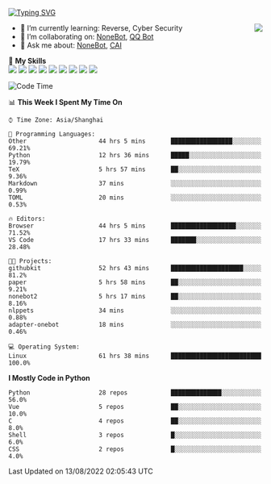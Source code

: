 [![Typing SVG](https://readme-typing-svg.herokuapp.com?size=25&duration=2500&color=8C43EA&vCenter=true&width=200&height=40&lines=Hi+there+%F0%9F%91%8B%F0%9F%8F%BB;I'm+yanyongyu)](https://git.io/typing-svg)

<a href="#">
  <img align="right" src="https://github-readme-stats.vercel.app/api?username=yanyongyu&count_private=true&show_icons=true&bg_color=15,f2f7fd,E0EAFC" />
</a>

- 🌱 I’m currently learning: Reverse, Cyber Security
- 👯 I’m collaborating on: [NoneBot](https://github.com/nonebot), [QQ Bot](https://github.com/Mrs4s/go-cqhttp)
- 💬 Ask me about: [NoneBot](https://github.com/nonebot), [CAI](https://github.com/cscs181/CAI)

🌟 **My Skills**  
![](https://img.shields.io/badge/-Python-3e74a2?style=flat-square&logo=Python&logoColor=fff)
![](https://img.shields.io/badge/-Node.js-339933?style=flat-square&logo=Node.js&logoColor=fff)
![](https://img.shields.io/badge/-Vue-4fc08d?style=flat-square&logo=Vue.js&logoColor=fff)
![](https://img.shields.io/badge/-React-2d98ce?style=flat-square&logo=React&logoColor=fff)
![](https://img.shields.io/badge/-Docker-2496ED?style=flat-square&logo=Docker&logoColor=fff)
![](https://img.shields.io/badge/-Linux-000000?style=flat-square&logo=Linux&logoColor=fff)
![](https://img.shields.io/badge/-MySQL-4479A1?style=flat-square&logo=MySQL&logoColor=fff)
![](https://img.shields.io/badge/-Redis-DC382D?style=flat-square&logo=Redis&logoColor=fff)
![](https://img.shields.io/badge/-MongoDB-47A248?style=flat-square&logo=MongoDB&logoColor=fff)

<!--START_SECTION:waka-->
![Code Time](http://img.shields.io/badge/Code%20Time-0%20secs-blue)

📊 **This Week I Spent My Time On** 

```text
⌚︎ Time Zone: Asia/Shanghai

💬 Programming Languages: 
Other                    44 hrs 5 mins       █████████████████░░░░░░░░   69.21% 
Python                   12 hrs 36 mins      █████░░░░░░░░░░░░░░░░░░░░   19.79% 
TeX                      5 hrs 57 mins       ██░░░░░░░░░░░░░░░░░░░░░░░   9.36% 
Markdown                 37 mins             ░░░░░░░░░░░░░░░░░░░░░░░░░   0.99% 
TOML                     20 mins             ░░░░░░░░░░░░░░░░░░░░░░░░░   0.53%

🔥 Editors: 
Browser                  44 hrs 5 mins       ██████████████████░░░░░░░   71.52% 
VS Code                  17 hrs 33 mins      ███████░░░░░░░░░░░░░░░░░░   28.48%

🐱‍💻 Projects: 
githubkit                52 hrs 43 mins      ████████████████████░░░░░   81.2% 
paper                    5 hrs 58 mins       ██░░░░░░░░░░░░░░░░░░░░░░░   9.21% 
nonebot2                 5 hrs 17 mins       ██░░░░░░░░░░░░░░░░░░░░░░░   8.16% 
nlppets                  34 mins             ░░░░░░░░░░░░░░░░░░░░░░░░░   0.88% 
adapter-onebot           18 mins             ░░░░░░░░░░░░░░░░░░░░░░░░░   0.46%

💻 Operating System: 
Linux                    61 hrs 38 mins      █████████████████████████   100.0%

```

**I Mostly Code in Python** 

```text
Python                   28 repos            ██████████████░░░░░░░░░░░   56.0% 
Vue                      5 repos             ██░░░░░░░░░░░░░░░░░░░░░░░   10.0% 
C                        4 repos             ██░░░░░░░░░░░░░░░░░░░░░░░   8.0% 
Shell                    3 repos             █░░░░░░░░░░░░░░░░░░░░░░░░   6.0% 
CSS                      2 repos             █░░░░░░░░░░░░░░░░░░░░░░░░   4.0%

```



 Last Updated on 13/08/2022 02:05:43 UTC
<!--END_SECTION:waka-->
